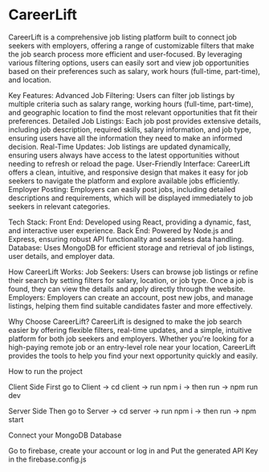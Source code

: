 # CareerLift
CareerLift is a comprehensive job listing platform built to connect job seekers with employers, offering a range of customizable filters that make the job search process more efficient and user-focused. By leveraging various filtering options, users can easily sort and view job opportunities based on their preferences such as salary, work hours (full-time, part-time), and location.

Key Features: Advanced Job Filtering: Users can filter job listings by multiple criteria such as salary range, working hours (full-time, part-time), and geographic location to find the most relevant opportunities that fit their preferences. Detailed Job Listings: Each job post provides extensive details, including job description, required skills, salary information, and job type, ensuring users have all the information they need to make an informed decision. Real-Time Updates: Job listings are updated dynamically, ensuring users always have access to the latest opportunities without needing to refresh or reload the page. User-Friendly Interface: CareerLift offers a clean, intuitive, and responsive design that makes it easy for job seekers to navigate the platform and explore available jobs efficiently. Employer Posting: Employers can easily post jobs, including detailed descriptions and requirements, which will be displayed immediately to job seekers in relevant categories.

Tech Stack: Front End: Developed using React, providing a dynamic, fast, and interactive user experience. Back End: Powered by Node.js and Express, ensuring robust API functionality and seamless data handling. Database: Uses MongoDB for efficient storage and retrieval of job listings, user details, and employer data.

How CareerLift Works: Job Seekers: Users can browse job listings or refine their search by setting filters for salary, location, or job type. Once a job is found, they can view the details and apply directly through the website. Employers: Employers can create an account, post new jobs, and manage listings, helping them find suitable candidates faster and more effectively.

Why Choose CareerLift? CareerLift is designed to make the job search easier by offering flexible filters, real-time updates, and a simple, intuitive platform for both job seekers and employers. Whether you're looking for a high-paying remote job or an entry-level role near your location, CareerLift provides the tools to help you find your next opportunity quickly and easily.

How to run the project

Client Side First go to Client -> cd client -> run npm i -> then run -> npm run dev

Server Side Then go to Server -> cd server -> run npm i -> then run -> npm start

Connect your MongoDB Database

Go to firebase, create your account or log in and Put the generated API Key in the firebase.config.js
